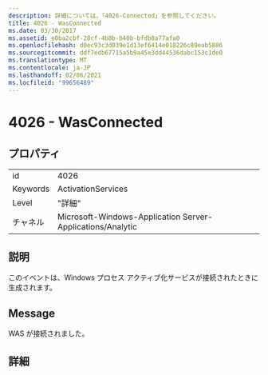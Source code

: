 ```yaml
---
description: 詳細については、「4026-Connected」を参照してください。
title: 4026 - WasConnected
ms.date: 03/30/2017
ms.assetid: e0ba2cbf-28cf-4b8b-b40b-bfdb8a77afa0
ms.openlocfilehash: d0ec93c3d039e1d13ef6414e018226c89eab5886
ms.sourcegitcommit: ddf7edb67715a5b9a45e3dd44536dabc153c1de0
ms.translationtype: MT
ms.contentlocale: ja-JP
ms.lasthandoff: 02/06/2021
ms.locfileid: "99656489"
---
```

# <a name="4026---wasconnected"></a>4026 - WasConnected

## <a name="properties"></a>プロパティ  
  
|||  
|-|-|  
|id|4026|  
|Keywords|ActivationServices|  
|Level|"詳細"|  
|チャネル|Microsoft-Windows-Application Server-Applications/Analytic|  
  
## <a name="description"></a>説明  

 このイベントは、Windows プロセス アクティブ化サービスが接続されたときに生成されます。  
  
## <a name="message"></a>Message  

 WAS が接続されました。  
  
## <a name="details"></a>詳細
